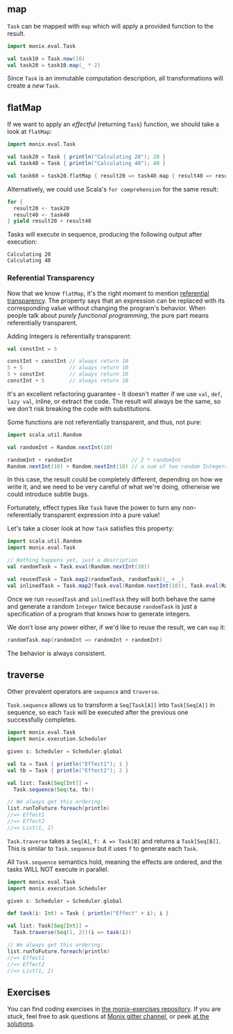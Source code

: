 ## map

`Task` can be mapped with `map` which will apply a provided function to the result.

```scala 
import monix.eval.Task

val task10 = Task.now(10)
val task20 = task10.map(_ * 2)
```

Since `Task` is an immutable computation description, all transformations will create a *new* `Task`.

## flatMap

If we want to apply an _effectful_ (returning `Task`) function, we should take a look at `flatMap`:

```scala 
import monix.eval.Task

val task20 = Task { println("Calculating 20"); 20 }
val task40 = Task { println("Calculating 40"); 40 }

val task60 = task20.flatMap { result20 => task40.map { result40 => result20 + result40 } }
```

Alternatively, we could use Scala's `for comprehension` for the same result:

```scala 
for {
  result20 <- task20
  result40 <- task40
} yield result20 + result40
```

Tasks will execute in sequence, producing the following output after execution:

```
Calculating 20
Calculating 40
```

### Referential Transparency

Now that we know `flatMap`, it's the right moment to mention [referential transparency](https://en.wikipedia.org/wiki/Referential_transparency).
The property says that an expression can be replaced with its corresponding value without changing the program's behavior.
When people talk about *purely functional programming*, the pure part means referentially transparent.

Adding Integers is referentially transparent:

```scala 
val constInt = 5

constInt + constInt // always return 10
5 + 5               // always return 10
5 + constInt        // always return 10
constInt + 5        // always return 10
```

It's an excellent refactoring guarantee - It doesn't matter if we use `val`, `def`, `lazy val`, inline, or extract the code.
The result will always be the same, so we don't risk breaking the code with substitutions.

Some functions are not referentially transparent, and thus, not pure:

```scala 
import scala.util.Random

val randomInt = Random.nextInt(10)

randomInt + randomInt                   // 2 * randomInt
Random.nextInt(10) + Random.nextInt(10) // a sum of two random Integers
```

In this case, the result could be completely different, depending on how we write it, and we need to be very careful of
what we're doing, otherwise we could introduce subtle bugs.

Fortunately, effect types like `Task` have the power to turn any non-referentially transparent expression into a pure value!

Let's take a closer look at how `Task` satisfies this property:

```scala 
import scala.util.Random
import monix.eval.Task

// Nothing happens yet, just a description
val randomTask = Task.eval(Random.nextInt(10))

val reusedTask = Task.map2(randomTask, randomTask)(_ + _)
val inlinedTask = Task.map2(Task.eval(Random.nextInt(10)), Task.eval(Random.nextInt(10)))(_ + _)
```

Once we run `reusedTask` and `inlinedTask` they will both behave the same and generate a random `Integer` twice because
`randomTask` is just a specification of a program that knows how to generate integers.

We don't lose any power either, if we'd like to reuse the result, we can `map` it:

```scala 
randomTask.map(randomInt => randomInt + randomInt)
```

The behavior is always consistent.

## traverse

Other prevalent operators are `sequence` and `traverse`.

`Task.sequence` allows us to transform a `Seq[Task[A]]` into `Task[Seq[A]]` in sequence,
so each `Task` will be executed after the previous one successfully completes.

```scala 
import monix.eval.Task
import monix.execution.Scheduler

given s: Scheduler = Scheduler.global

val ta = Task { println("Effect1"); 1 }
val tb = Task { println("Effect2"); 2 }

val list: Task[Seq[Int]] =
  Task.sequence(Seq(ta, tb))

// We always get this ordering:
list.runToFuture.foreach(println)
//=> Effect1
//=> Effect2
//=> List(1, 2)
```

`Task.traverse` takes a `Seq[A]`, `f: A => Task[B]` and returns a `Task[Seq[B]]`.
This is similar to `Task.sequence` but it uses `f` to generate each `Task`.

All `Task.sequence` semantics hold, meaning the effects are ordered, and the tasks WILL NOT execute in parallel.

```scala 
import monix.eval.Task
import monix.execution.Scheduler

given s: Scheduler = Scheduler.global

def task(i: Int) = Task { println("Effect" + i); i }

val list: Task[Seq[Int]] =
  Task.traverse(Seq(1, 2))(i => task(i))

// We always get this ordering:
list.runToFuture.foreach(println)
//=> Effect1
//=> Effect2
//=> List(1, 2)
```

## Exercises

You can find coding exercises in [the monix-exercises repository](https://github.com/scalazone/monix-exercises/blob/main/monix-task-exercises/src/main/scala/scalazone/monix/lesson2/TransformationExercises.scala).
If you are stuck, feel free to ask questions at [Monix gitter channel](https://gitter.im/monix/monix),
or peek [at the solutions](https://github.com/scalazone/monix-exercises/blob/main/monix-task-solutions/src/main/scala/scalazone/monix/lesson2/TransformationExercisesSolutions.scala).